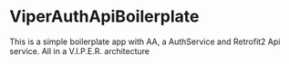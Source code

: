 # ViperAuthApiBoilerplate
This is a simple boilerplate app with AA, a AuthService and Retrofit2 Api service. All in a V.I.P.E.R. architecture 
